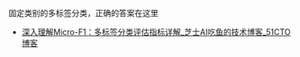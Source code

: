 

固定类别的多标签分类，正确的答案在这里
- [深入理解Micro-F1：多标签分类评估指标详解_芝士AI吃鱼的技术博客_51CTO博客](https://blog.51cto.com/u_15610758/12368489)
